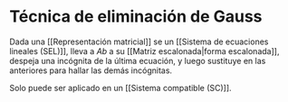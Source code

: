 # Técnica de eliminación de Gauss

Dada una [[Representación matricial]] se un [[Sistema de ecuaciones lineales (SEL)]], lleva a $Ab$ a su [[Matriz escalonada|forma escalonada]], despeja una incógnita de la última ecuación, y luego sustituye en las anteriores para hallar las demás incógnitas.

Solo puede ser aplicado en un [[Sistema compatible (SC)]].

